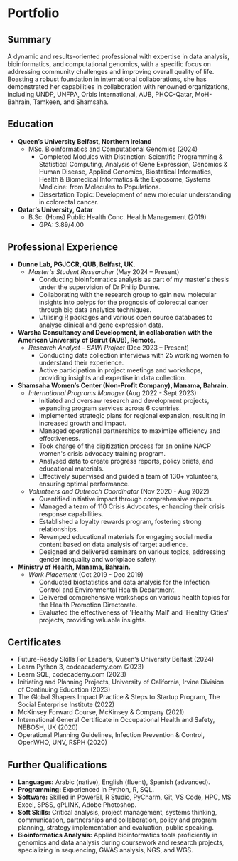 # Portfolio

## Summary
A dynamic and results-oriented professional with expertise in data analysis, bioinformatics, and computational genomics, with a specific focus on addressing community challenges and improving overall quality of life. Boasting a robust foundation in international collaborations, she has demonstrated her capabilities in collaboration with renowned organizations, including UNDP, UNFPA, Orbis International, AUB, PHCC-Qatar, MoH-Bahrain, Tamkeen, and Shamsaha.

## Education
- **Queen’s University Belfast, Northern Ireland**
  - MSc. Bioinformatics and Computational Genomics (2024)
    - Completed Modules with Distinction: Scientific Programming & Statistical Computing, Analysis of Gene Expression, Genomics & Human Disease, Applied Genomics, Biostatical Informatics, Health & Biomedical Informatics & the Exposome, Systems Medicine: from Molecules to Populations.
    - Dissertation Topic: Development of new molecular understanding in colorectal cancer.
- **Qatar’s University, Qatar**
  - B.Sc. (Hons) Public Health Conc. Health Management (2019)
    - GPA: 3.89/4.00

## Professional Experience
- **Dunne Lab, PGJCCR, QUB, Belfast, UK.**
  - *Master's Student Researcher* (May 2024  – Present)
    - Conducting bioinformatics analysis as part of my master's thesis under the supervision of Dr Philip Dunne.
    - Collaborating with the research group to gain new molecular insights into polyps for the prognosis of colorectal cancer through big data analytics techniques.
    - Utilising R packages and various open source databases to analyse clinical and gene expression data.
- **Warsha Consultancy and Development, in collaboration with the American University of Beirut (AUB), Remote.**
  - *Research Analyst – SAWI Project* (Dec 2023 – Present)
    - Conducting data collection interviews with 25 working women to understand their experience.
    - Active participation in project meetings and workshops, providing insights and expertise in data collection.
- **Shamsaha Women’s Center (Non-Profit Company), Manama, Bahrain.**
  - *International Programs Manager* (Aug 2022 - Sept 2023)
    - Initiated and oversaw research and development projects, expanding program services across 6 countries.
    - Implemented strategic plans for regional expansion, resulting in increased growth and impact.
    - Managed operational partnerships to maximize efficiency and effectiveness.
    - Took charge of the digitization process for an online NACP women's crisis advocacy training program.
    - Analysed data to create progress reports, policy briefs, and educational materials.
    - Effectively supervised and guided a team of 130+ volunteers, ensuring optimal performance.
  - *Volunteers and Outreach Coordinator* (Nov 2020 - Aug 2022)
    - Quantified initiative impact through comprehensive reports.
    - Managed a team of 110 Crisis Advocates, enhancing their crisis response capabilities.
    - Established a loyalty rewards program, fostering strong relationships.
    - Revamped educational materials for engaging social media content based on data analysis of target audience.
    - Designed and delivered seminars on various topics, addressing gender inequality and workplace safety.
- **Ministry of Health, Manama, Bahrain.**
  - *Work Placement* (Oct 2019 - Dec 2019)
    - Conducted biostatistics and data analysis for the Infection Control and Environmental Health Department.
    - Delivered comprehensive workshops on various health topics for the Health Promotion Directorate.
    - Evaluated the effectiveness of 'Healthy Mall' and 'Healthy Cities' projects, providing valuable insights.

## Certificates
- Future-Ready Skills For Leaders, Queen’s University Belfast (2024)
- Learn Python 3, codeacademy.com (2023)
- Learn SQL, codecademy.com (2023)
- Initiating and Planning Projects, University of California, Irvine Division of Continuing Education (2023)
- The Global Shapers Impact Practice & Steps to Startup Program, The Social Enterprise Institute (2022)
- McKinsey Forward Course, McKinsey & Company (2021)
- International General Certificate in Occupational Health and Safety, NEBOSH, UK (2020)
- Operational Planning Guidelines, Infection Prevention & Control, OpenWHO, UNV, RSPH (2020)

## Further Qualifications
- **Languages:** Arabic (native), English (fluent), Spanish (advanced).
- **Programming:** Experienced in Python, R, SQL.
- **Software:** Skilled in PowerBI, R Studio, PyCharm, Git, VS Code, HPC, MS Excel, SPSS, gPLINK, Adobe Photoshop.
- **Soft Skills:** Critical analysis, project management, systems thinking, communication, partnerships and collaboration, policy and program planning, strategy implementation and evaluation, public speaking.
- **Bioinformatics Analysis:** Applied bioinformatics tools proficiently in genomics and data analysis during coursework and research projects, specializing in sequencing, GWAS analysis, NGS, and WGS.
